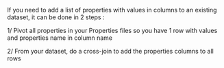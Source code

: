 
If you need to add a list of properties with values in columns to an existing dataset, it can be done in 2 steps :

1/ Pivot all properties in your Properties files so you have 1 row with values and properties name in column name

2/ From your dataset, do a cross-join to add the properties columns to all rows

